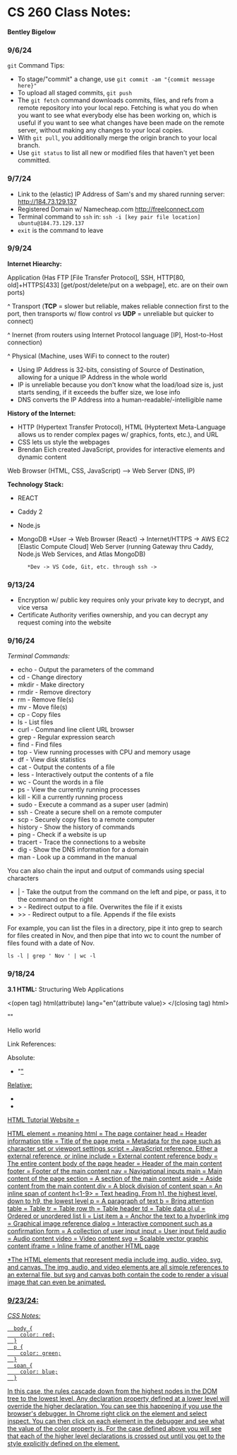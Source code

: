 # CS 260 Class Notes:
**Bentley Bigelow**

### 9/6/24
`git` Command Tips:
- To stage/"commit" a change, use `git commit -am "{commit message here}"`
- To upload all staged commits, `git push`
- The `git fetch` command downloads commits, files, and refs from a remote repository into your local repo. Fetching is what you do when you want to see what everybody else has been working on, which is useful if you want to see what changes have been made on the remote server, without making any changes to your local copies.
- With `git pull`, you additionally merge the origin branch to your local branch. 
- Use `git status` to list all new or modified files that haven't yet been committed.

### 9/7/24
- Link to the (elastic) IP Address of Sam's and my shared running server: http://184.73.129.137
- Registered Domain w/ Namecheap.com http://freelconnect.com
- Terminal command to `ssh` in: `ssh -i [key pair file location] ubuntu@184.73.129.137`
- `exit` is the command to leave

### 9/9/24
**Internet Hiearchy:**

Application (Has FTP [File Transfer Protocol], SSH, HTTP[80, old]+HTTPS[433] [get/post/delete/put on a webpage], etc. are on their own ports)

^ Transport (**TCP** = slower but reliable, makes reliable connection first to the port, then transports w/ flow control *vs* **UDP** = unreliable but quicker to connect)

 ^ Inernet (from routers using Internet Protocol language [IP], Host-to-Host connection)

  ^ Physical (Machine, uses WiFi to connect to the router)

- Using IP Address is 32-bits, consisting of Source of Destination, allowing for a unique IP Address in the whole world
- IP is unreliable because you don't know what the load/load size is, just starts sending, if it exceeds the buffer size, we lose info
- DNS converts the IP Address into a human-readable/-intelligible name

**History of the Internet:**
- HTTP (Hypertext Transfer Protocol), HTML (Hyptertext Meta-Language allows us to render complex pages w/ graphics, fonts, etc.), and URL
- CSS lets us style the webpages
- Brendan Eich created JavaScript, provides for interactive elements and dynamic content

Web Browser (HTML, CSS, JavaScript) --> Web Server (DNS, IP)

**Technology Stack:**
- REACT
- Caddy 2
- Node.js
- MongoDB
*User -> Web Browser (React) -> Internet/HTTPS -> AWS EC2 [Elastic Compute Cloud] Web Server (running Gateway thru Caddy, Node.js Web Services, and Atlas MongoDB) 
         
         *Dev -> VS Code, Git, etc. through ssh ->


### 9/13/24

- Encryption w/ public key requires only your private key to decrypt, and vice versa
- Certificate Authority verifies ownership, and you can decrypt any request coming into the website


### 9/16/24

*Terminal Commands:*
- echo - Output the parameters of the command
- cd - Change directory
- mkdir - Make directory
- rmdir - Remove directory
- rm - Remove file(s)
- mv - Move file(s)
- cp - Copy files
- ls - List files
- curl - Command line client URL browser
- grep - Regular expression search
- find - Find files
- top - View running processes with CPU and memory usage
- df - View disk statistics
- cat - Output the contents of a file
- less - Interactively output the contents of a file
- wc - Count the words in a file
- ps - View the currently running processes
- kill - Kill a currently running process
- sudo - Execute a command as a super user (admin)
- ssh - Create a secure shell on a remote computer
- scp - Securely copy files to a remote computer
- history - Show the history of commands
- ping - Check if a website is up
- tracert - Trace the connections to a website
- dig - Show the DNS information for a domain
- man - Look up a command in the manual

You can also chain the input and output of commands using special characters

- | - Take the output from the command on the left and pipe, or pass, it to the command on the right
- \> - Redirect output to a file. Overwrites the file if it exists
- \>\> - Redirect output to a file. Appends if the file exists

For example, you can list the files in a directory, pipe it into grep to search for files created in Nov, and then pipe that into wc to count the number of files found with a date of Nov.

`ls -l | grep ' Nov ' | wc -l`


### 9/18/24

**3.1 HTML:** Structuring Web Applications

<(open tag) html(attribute) lang="en"(attribute value)>
</(closing tag) html>

"<!-- commented text -->"

<html>
  <head>
    <title>My First Page</title>
  </head>
  <body>
    <main>
      <p>Hello world</p>
    </main>
  </body>
</html>

Link References:

Absolute:

- "<a href="https://cs260.click/profile.png">"

Relative:

- <a href="profile.png" />
- <a href="../images/profile.png" />

HTML Tutorial Website = 

HTML element = meaning
html = The page container
head = Header information
title = Title of the page
meta = Metadata for the page such as character set or viewport settings
script = JavaScript reference. Either a external reference, or inline
include = External content reference
body = The entire content body of the page
header = Header of the main content
footer = Footer of the main content
nav = Navigational inputs
main = Main content of the page
section = A section of the main content
aside = Aside content from the main content
div = A block division of content
span = An inline span of content
h<1-9> = Text heading. From h1, the highest level, down to h9, the lowest level
p = A paragraph of text
b = Bring attention
table = Table
tr = Table row
th = Table header
td = Table data
ol,ul = Ordered or unordered list
li = List item
a = Anchor the text to a hyperlink
img = Graphical image reference
dialog = Interactive component such as a confirmation
form = A collection of user input
input = User input field
audio = Audio content
video = Video content
svg = Scalable vector graphic content
iframe = Inline frame of another HTML page

*The HTML elements that represent media include img, audio, video, svg, and canvas. The img, audio, and video elements are all simple references to an external file, but svg and canvas both contain the code to render a visual image that can even be animated.


### 9/23/24:

*CSS Notes:*

      body {
        color: red;
      }
      p {
        color: green;
      }
      span {
        color: blue;
      }


In this case, the rules cascade down from the highest nodes in the DOM tree to the lowest level. Any declaration property defined at a lower level will override the higher declaration. You can see this happening if you use the browser's debugger. In Chrome right click on the element and select inspect. You can then click on each element in the debugger and see what the value of the color property is. For the case defined above you will see that each of the higher level declarations is crossed out until you get to the style explicitly defined on the element.

